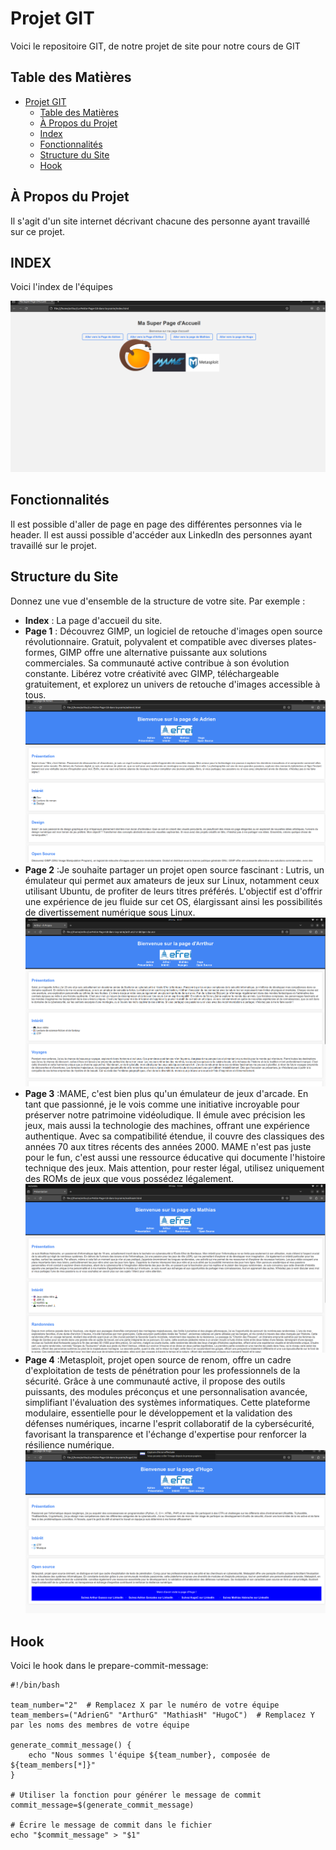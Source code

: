 
# Projet GIT
Voici le repositoire GIT, de notre projet de site pour notre cours de GIT



## Table des Matières

- [Projet GIT](#projet-git)
  - [Table des Matières](#table-des-matières)
  - [À Propos du Projet](#à-propos-du-projet)
  - [Index](#index)
  - [Fonctionnalités](#fonctionnalités)
  - [Structure du Site](#structure-du-site)
  - [Hook](#hook)

## À Propos du Projet

Il s'agit d'un site internet décrivant chacune des personne ayant travaillé sur ce projet.

## INDEX

Voici l'index de l'équipes

![screenshot](image/index.png)

## Fonctionnalités

Il est possible d'aller de page en page des différentes personnes via le header. Il est aussi possible d'accéder aux LinkedIn des personnes ayant travaillé sur le projet.

## Structure du Site

Donnez une vue d'ensemble de la structure de votre site. Par exemple :

- **Index** : La page d'accueil du site.
- **Page 1** :
Découvrez GIMP, un logiciel de retouche d'images open source révolutionnaire. Gratuit, polyvalent et compatible avec diverses plates-formes, GIMP offre une alternative puissante aux solutions commerciales. Sa communauté active contribue à son évolution constante. Libérez votre créativité avec GIMP, téléchargeable gratuitement, et explorez un univers de retouche d'images accessible à tous. 
     ![screenshot](image/adrien.png)
- **Page 2** :Je souhaite partager un projet open source fascinant : Lutris, un émulateur qui permet aux amateurs de jeux sur Linux, notamment ceux utilisant Ubuntu, de profiter de leurs titres préférés. L'objectif est d'offrir une expérience de jeu fluide sur cet OS, élargissant ainsi les possibilités de divertissement numérique sous Linux.
  ![screenshot](image/arthur.png)
- **Page 3** :MAME, c'est bien plus qu'un émulateur de jeux d'arcade. En tant que passionné, je le vois comme une initiative incroyable pour préserver notre patrimoine vidéoludique. Il émule avec précision les jeux, mais aussi la technologie des machines, offrant une expérience authentique. Avec sa compatibilité étendue, il couvre des classiques des années 70 aux titres récents des années 2000. MAME n'est pas juste pour le fun, c'est aussi une ressource éducative qui documente l'histoire technique des jeux. Mais attention, pour rester légal, utilisez uniquement des ROMs de jeux que vous possédez légalement.
  ![screenshot](image/mathias.png)
- **Page 4** :Metasploit, projet open source de renom, offre un cadre d'exploitation de tests de pénétration pour les professionnels de la sécurité. Grâce à une communauté active, il propose des outils puissants, des modules préconçus et une personnalisation avancée, simplifiant l'évaluation des systèmes informatiques. Cette plateforme modulaire, essentielle pour le développement et la validation des défenses numériques, incarne l'esprit collaboratif de la cybersécurité, favorisant la transparence et l'échange d'expertise pour renforcer la résilience numérique.
  ![screenshot](image/hugo.png)



## Hook

Voici le hook dans le prepare-commit-message:
```
#!/bin/bash

team_number="2"  # Remplacez X par le numéro de votre équipe
team_members=("AdrienG" "ArthurG" "MathiasH" "HugoC")  # Remplacez Y par les noms des membres de votre équipe

generate_commit_message() {
    echo "Nous sommes l'équipe ${team_number}, composée de ${team_members[*]}"
}

# Utiliser la fonction pour générer le message de commit
commit_message=$(generate_commit_message)

# Écrire le message de commit dans le fichier
echo "$commit_message" > "$1"
```

